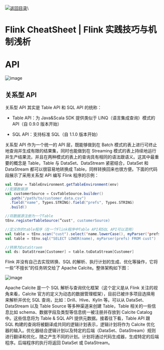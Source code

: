 [![返回目录](https://parg.co/UCb)](https://github.com/wxyyxc1992/Awesome-CheatSheet)\

# Flink CheatSheet | Flink 实践技巧与机制浅析

# API

![image](https://user-images.githubusercontent.com/5803001/44439870-279eef80-a5f8-11e8-9012-5d082a2b8670.png)

## 关系型 API

关系型 API 其实是 Table API 和 SQL API 的统称：

- Table API：为 Java&Scala SDK 提供类似于 LINQ（语言集成查询）模式的 API（自 0.9.0 版本开始）

- SQL API：支持标准 SQL（自 1.1.0 版本开始）

关系型 API 作为一个统一的 API 层，既能够做到在 Batch 模式的表上进行可终止地查询并生成有限的结果集，同时也能做到在 Streaming 模式的表上持续地运行并生产结果流，并且在两种模式的表上的查询具有相同的语法跟语义。这其中最重要的概念是 Table，Table 与 DataSet、DataStream 紧密结合，DataSet 和 DataStream 都可以很容易地转换成 Table，同样转换回来也很方便。下面的代码段展示了采用关系型 API 编写 Flink 程序的示例：

```scala
val tEnv = TableEnvironment.getTableEnvironment(env)
//配置数据源
val customerSource = CsvTableSource.builder()
  .path("/path/to/customer_data.csv")
  .field("name", Types.STRING).field("prefs", Types.STRING)
  .build()

//将数据源注册为一个Table
tEnv.registerTableSource(”cust", customerSource)

//定义你的table程序（在一个Flink程序中Table API和SQL API可以混用）
val table = tEnv.scan("cust").select('name.lowerCase(), myParser('prefs))
val table = tEnv.sql("SELECT LOWER(name), myParser(prefs) FROM cust")

//转换为DataStraem
val ds: DataStream[Customer] = table.toDataStream[Customer]
```

Flink 并没有自己去实现转换、SQL 的解析、执行计划的生成、优化等操作，它将一些“不擅长”的任务转交给了 Apache Calcite。整体架构如下图：

![image](https://user-images.githubusercontent.com/5803001/44439926-5ddc6f00-a5f8-11e8-9e12-99d3a23c9a96.png)

Apache Calcite 是一个 SQL 解析与查询优化框架（这个定义是从 Flink 关注的视角来看，Calcite 官方的定义为动态的数据管理框架），目前已被许多项目选择用来解析并优化 SQL 查询，比如：Drill、Hive、Kylin 等。可以从 DataSet、DataStream 以及 Table Source 等多种渠道来创建 Table，Table 相关的一些信息比如 schema、数据字段及类型等信息统一被注册并存放到 Calcite Catalog 中。这些信息将为 Table & SQL API 提供元数据。接着往下看，Table API 跟 SQL 构建的查询将被翻译成共同的逻辑计划表示，逻辑计划将作为 Calcite 优化器的输入。优化器结合逻辑计划以及特定的后端（DataSet、DataStream）规则进行翻译和优化，随之产生不同的计划。计划将通过代码生成器，生成特定的后端程序。后端程序的执行将返回 DataSet 或 DataStream。
